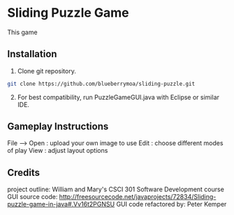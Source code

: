 # Sliding Puzzle Game

This game 

## Installation

1. Clone git repository.

```bash
git clone https://github.com/blueberrymoa/sliding-puzzle.git
```

2. For best compatibility, run PuzzleGameGUI.java with Eclipse or similar IDE.

## Gameplay Instructions

File --> Open : upload your own image to use
Edit : choose different modes of play
View : adjust layout options

## Credits

project outline: William and Mary's CSCI 301 Software Development course
GUI source code: http://freesourcecode.net/javaprojects/72834/Sliding-puzzle-game-in-java#.Vv16t2PGNSU
GUI code refactored by: Peter Kemper
